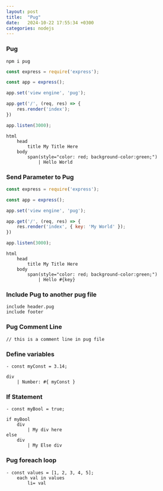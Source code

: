 ```yaml
---
layout: post
title:  "Pug"
date:   2024-10-22 17:55:34 +0300
categories: nodejs
---
```


### Pug

```shell
npm i pug
```

```js
const express = require('express');

const app = express();

app.set('view engine', 'pug');

app.get('/', (req, res) => {
    res.render('index');
})

app.listen(3000);
```

```jade
html
    head
        title My Title Here
    body
        span(style="color: red; background-color:green;")
            | Hello World
```

### Send Parameter to Pug

```js
const express = require('express');

const app = express();

app.set('view engine', 'pug');

app.get('/', (req, res) => {
    res.render('index', { key: 'My World' });
})

app.listen(3000);
```

```jade
html
    head
        title My Title Here
    body
        span(style="color: red; background-color:green;")
            | Hello #{key}
```

### Include Pug to another pug file

```jade
include header.pug
include footer
```

### Pug Comment Line

```jade
// this is a comment line in pug file
```

### Define variables

```jade
- const myConst = 3.14;

div
    | Number: #{ myConst }
```

### If Statement

```jade 
- const myBool = true;

if myBool
    div 
        | My div here
else 
    div
        | My Else div
```

### Pug foreach loop

```jade
- const values = [1, 2, 3, 4, 5];
    each val in values
        li= val
```